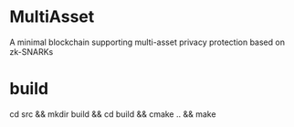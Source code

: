 # MultiAsset
A minimal blockchain supporting multi-asset privacy protection based on zk-SNARKs

# build
cd src && mkdir build && cd build && cmake .. && make